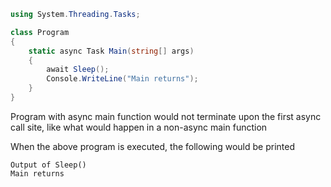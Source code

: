 ```cs
using System.Threading.Tasks;

class Program
{
    static async Task Main(string[] args)
    {
        await Sleep();
        Console.WriteLine("Main returns");
    }
}
```

Program with async main function would not terminate upon the first
async call site, like what would happen in a non-async main function

When the above program is executed, the following would be printed

```
Output of Sleep()
Main returns
```
